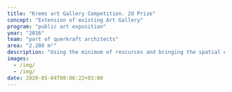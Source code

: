 ```yaml
---
title: "Krems art Gallery Competition. 2d Prize"
concept: "Extension of existing Art Gallery"
program: "public art exposition"
year: "2016"
team: "part of querkraft architects"
area: "2.200 m²"
description: "Using the minimum of rescurces and bringing the spatial efficiency at maximum. The new minimalist volume connects the two existing buildings through and undergound passage. The public space is freed from built clutter and traffic to give pedestrians a maximum freedom."
images:
  - /img/
  - /img/
date: 2020-05-04T00:06:22+03:00
---
```

